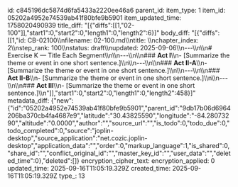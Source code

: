id: c845196dc5874d6fa5433a2220ee46a6
parent_id: 
item_type: 1
item_id: 05202a4952e74539ab41f80bfe9b5901
item_updated_time: 1758020490939
title_diff: "[{\"diffs\":[[1,\"02-100\"]],\"start1\":0,\"start2\":0,\"length1\":0,\"length2\":6}]"
body_diff: "[{\"diffs\":[[1,\"id: CB-02100\\\nfilename: 02-100.md\\\ntitle: \\\nchapter_index: 2\\\nstep_rank: 100\\\nstatus: draft\\\nupdated: 2025-09-06\\\n---\\\n\\\n# Exercise K — Title Each Segment\\\n\\\n---\\\n\\\n### **Act I**\\\n- [Summarize the theme or event in one short sentence.]\\\n\\\n---\\\n\\\n### **Act II-A**\\\n- [Summarize the theme or event in one short sentence.]\\\n\\\n---\\\n\\\n### **Act II-B**\\\n- [Summarize the theme or event in one short sentence.]\\\n\\\n---\\\n\\\n### **Act III**\\\n- [Summarize the theme or event in one short sentence.]\\\n\"]],\"start1\":0,\"start2\":0,\"length1\":0,\"length2\":458}]"
metadata_diff: {"new":{"id":"05202a4952e74539ab41f80bfe9b5901","parent_id":"9db17b06d6964206ba370cb4fa4687e9","latitude":"30.43825590","longitude":"-84.28073290","altitude":"0.0000","author":"","source_url":"","is_todo":0,"todo_due":0,"todo_completed":0,"source":"joplin-desktop","source_application":"net.cozic.joplin-desktop","application_data":"","order":0,"markup_language":1,"is_shared":0,"share_id":"","conflict_original_id":"","master_key_id":"","user_data":"","deleted_time":0},"deleted":[]}
encryption_cipher_text: 
encryption_applied: 0
updated_time: 2025-09-16T11:05:19.329Z
created_time: 2025-09-16T11:05:19.329Z
type_: 13